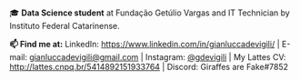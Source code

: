 🎓 **Data Science student** at Fundação Getúlio Vargas and IT Technician by Instituto Federal Catarinense. <br>

**📫 Find me at:**
LinkedIn: https://www.linkedin.com/in/gianluccadevigili/ | E-mail: gianluccadevigili@gmail.com | Instagram: <a href="https://www.instagram.com/gdevigili/">@gdevigili</a> | My Lattes CV: http://lattes.cnpq.br/5414892151933764 | Discord: Giraffes are Fake#7852

<!--
[![Top Langs](https://github-readme-stats.vercel.app/api/top-langs/?username=gdevigili&langs_count=8)](https://github.com/anuraghazra/github-readme-stats)
-->
